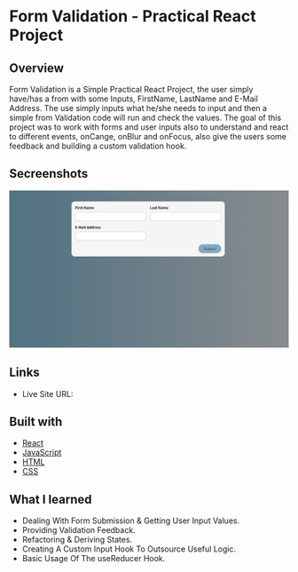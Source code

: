 # Form Validation - Practical React Project

## Overview
Form Validation is a Simple Practical React Project, the user simply have/has a from with some Inputs, FirstName, LastName and E-Mail Address. The use simply inputs what he/she needs to input and then a simple from Validation code will run and check the values. The goal of this project was to work with forms and user inputs also to understand and react to different events, onCange, onBlur and onFocus, also give the users some feedback and building a custom validation hook.

## Secreenshots

![app](https://github.com/MustafaJohnny/Form-Validation/blob/master/screenshot.png?raw=true)



## Links

- Live Site URL: 


## Built with

- [React](https://reactjs.org/)
- [JavaScript](https://developer.mozilla.org/en-US/docs/Web/JavaScript)
- [HTML](https://developer.mozilla.org/en-US/docs/Web/HTML)
- [CSS](https://developer.mozilla.org/en-US/docs/Web/CSS)



## What I learned

- Dealing With Form Submission & Getting User Input Values.
- Providing Validation Feedback.
- Refactoring & Deriving States.
- Creating A Custom Input Hook To Outsource Useful Logic.
- Basic Usage Of The useReducer Hook.
